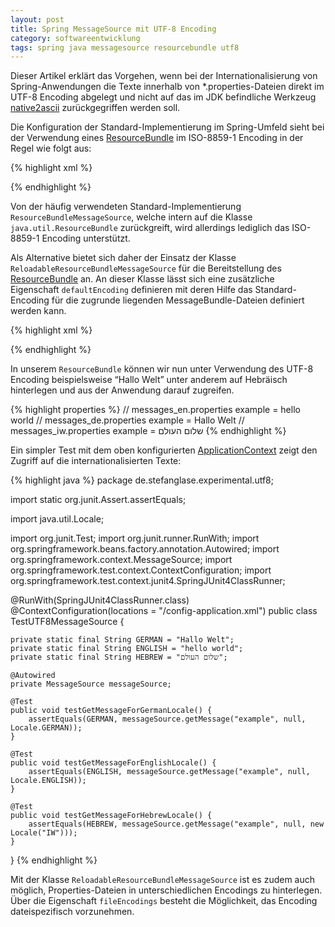 ```yaml
---
layout: post
title: Spring MessageSource mit UTF-8 Encoding
category: softwareentwicklung
tags: spring java messagesource resourcebundle utf8
---
```


Dieser Artikel erklärt das Vorgehen, wenn bei der Internationalisierung von Spring-Anwendungen die Texte innerhalb von \*.properties-Dateien direkt im UTF-8 Encoding abgelegt und nicht auf das im JDK befindliche Werkzeug [native2ascii] zurückgegriffen werden soll.

Die Konfiguration der Standard-Implementierung im Spring-Umfeld sieht bei der Verwendung eines [ResourceBundle] im ISO-8859-1 Encoding in der Regel wie folgt aus:

{% highlight xml %}
<?xml version="1.0" encoding="UTF-8"?>
<beans xmlns="http://www.springframework.org/schema/beans" xmlns:xsi="http://www.w3.org/2001/XMLSchema-instance"
  xsi:schemaLocation="http://www.springframework.org/schema/beans http://www.springframework.org/schema/beans/spring-beans-2.5.xsd">

  <bean id="messageSource" class="org.springframework.context.support.ResourceBundleMessageSource">
    <property name="basename" value="messages"/>
  </bean>

</beans>
{% endhighlight %}

Von der häufig verwendeten Standard-Implementierung `ResourceBundleMessageSource`, welche intern auf die Klasse `java.util.ResourceBundle` zurückgreift, wird allerdings lediglich das ISO-8859-1 Encoding unterstützt.

Als Alternative bietet sich daher der Einsatz der Klasse `ReloadableResourceBundleMessageSource` für die Bereitstellung des [ResourceBundle] an. An dieser Klasse lässt sich eine zusätzliche Eigenschaft `defaultEncoding` definieren mit deren Hilfe das Standard-Encoding für die zugrunde liegenden MessageBundle-Dateien definiert werden kann.

{% highlight xml %}
<?xml version="1.0" encoding="UTF-8"?>
<beans xmlns="http://www.springframework.org/schema/beans" xmlns:xsi="http://www.w3.org/2001/XMLSchema-instance"
  xsi:schemaLocation="http://www.springframework.org/schema/beans http://www.springframework.org/schema/beans/spring-beans-2.5.xsd">

  <bean id="messageSource" class="org.springframework.context.support.ReloadableResourceBundleMessageSource">
    <property name="basename" value="messages" />
    <property name="defaultEncoding" value="UTF-8" />
  </bean>

</beans>
{% endhighlight %}

In unserem `ResourceBundle` können wir nun unter Verwendung des UTF-8 Encoding beispielsweise “Hallo Welt” unter anderem auf Hebräisch hinterlegen und aus der Anwendung darauf zugreifen.

{% highlight properties %}
// messages_en.properties
example = hello world
// messages_de.properties
example = Hallo Welt
// messages_iw.properties
example = שלום העולם
{% endhighlight %}

Ein simpler Test mit dem oben konfigurierten [ApplicationContext] zeigt den Zugriff auf die internationalisierten Texte:

{% highlight java %}
package de.stefanglase.experimental.utf8;

import static org.junit.Assert.assertEquals;

import java.util.Locale;

import org.junit.Test;
import org.junit.runner.RunWith;
import org.springframework.beans.factory.annotation.Autowired;
import org.springframework.context.MessageSource;
import org.springframework.test.context.ContextConfiguration;
import org.springframework.test.context.junit4.SpringJUnit4ClassRunner;

@RunWith(SpringJUnit4ClassRunner.class)
@ContextConfiguration(locations = "/config-application.xml")
public class TestUTF8MessageSource {

    private static final String GERMAN = "Hallo Welt";
    private static final String ENGLISH = "hello world";
    private static final String HEBREW = "שלום העולם";

    @Autowired
    private MessageSource messageSource;

    @Test
    public void testGetMessageForGermanLocale() {
        assertEquals(GERMAN, messageSource.getMessage("example", null, Locale.GERMAN));
    }

    @Test
    public void testGetMessageForEnglishLocale() {
        assertEquals(ENGLISH, messageSource.getMessage("example", null, Locale.ENGLISH));
    }

    @Test
    public void testGetMessageForHebrewLocale() {
        assertEquals(HEBREW, messageSource.getMessage("example", null, new Locale("IW")));
    }

}
{% endhighlight %}

Mit der Klasse `ReloadableResourceBundleMessageSource` ist es zudem auch möglich, Properties-Dateien in unterschiedlichen Encodings zu hinterlegen. Über die Eigenschaft `fileEncodings` besteht die Möglichkeit, das Encoding dateispezifisch vorzunehmen.

[native2ascii]: http://download.oracle.com/javase/1.4.2/docs/tooldocs/windows/native2ascii.html
[ResourceBundle]: http://download.oracle.com/javase/6/docs/api/java/util/ResourceBundle.html
[ApplicationContext]: http://static.springsource.org/spring/docs/3.0.x/api/org/springframework/context/ApplicationContext.html
